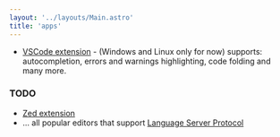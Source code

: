 ```yaml
---
layout: '../layouts/Main.astro'
title: 'apps'
---
```


* [VSCode extension](/familymarkup-1.6.2.vsix) - (Windows and Linux only for now) supports: autocompletion, errors and warnings highlighting, code folding and many more.

### TODO

* [Zed extension](https://zed.dev/extensions)
* ... all popular editors that support [Language Server Protocol](https://microsoft.github.io/language-server-protocol/)


